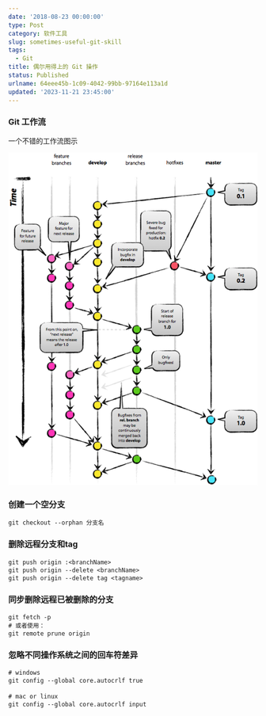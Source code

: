 ```yaml
---
date: '2018-08-23 00:00:00'
type: Post
category: 软件工具
slug: sometimes-useful-git-skill
tags:
  - Git
title: 偶尔用得上的 Git 操作
status: Published
urlname: 64eee45b-1c09-4042-99bb-97164e113a1d
updated: '2023-11-21 23:45:00'
---
```


### Git 工作流


一个不错的工作流图示


![gitworkflow.jpg](../../images/04b7d37d8e2c6ee7f471ed3db1f136bd.jpg)


### 创建一个空分支


```text
git checkout --orphan 分支名
```


### 删除远程分支和tag


```text
git push origin :<branchName>
git push origin --delete <branchName>
git push origin --delete tag <tagname>
```


### 同步删除远程已被删除的分支


```text
git fetch -p
# 或者使用：
git remote prune origin
```


### 忽略不同操作系统之间的回车符差异


```shell
# windows
git config --global core.autocrlf true

# mac or linux
git config --global core.autocrlf input
```


# 

